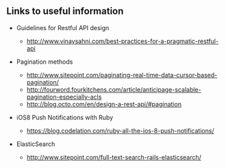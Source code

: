 ## Links to useful information

- Guidelines for Restful API design
  - http://www.vinaysahni.com/best-practices-for-a-pragmatic-restful-api

- Pagination methods
  - http://www.sitepoint.com/paginating-real-time-data-cursor-based-pagination/
  - http://fourword.fourkitchens.com/article/anticipage-scalable-pagination-especially-acls
  - http://blog.octo.com/en/design-a-rest-api/#pagination

- iOS8 Push Notifications with Ruby
  - https://blog.codelation.com/ruby-all-the-ios-8-push-notifications/

- ElasticSearch
  - http://www.sitepoint.com/full-text-search-rails-elasticsearch/
